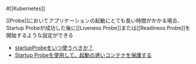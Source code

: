 #[[Kubernetes]]

[[Probe]]においてアプリケーションの起動にとても長い時間がかかる場合、Startup Probeが成功した後に[[Liveness Probe]]または[[Readiness Probe]]を開始するような設定ができる

- [startupProbeをいつ使うべきか？](https://kubernetes.io/ja/docs/concepts/workloads/pods/pod-lifecycle/#when-should-you-use-a-startup-probe)
- [Startup Probeを使用して、起動の遅いコンテナを保護する](https://kubernetes.io/ja/docs/tasks/configure-pod-container/configure-liveness-readiness-startup-probes/#define-readiness-probes)